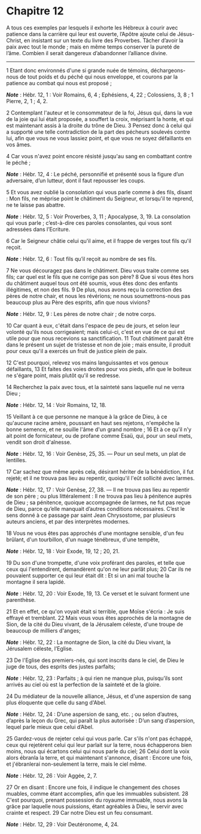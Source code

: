 # Chapitre 12

A tous ces exemples par lesquels il exhorte les Hébreux à courir avec patience dans la carrière qui leur est ouverte, l’Apôtre ajoute celui de Jésus-Christ, en insistant sur un texte du livre des Proverbes.
Tâcher d’avoir la paix avec tout le monde ; mais en même temps conserver la pureté de l’âme.
Combien il serait dangereux d’abandonner l’alliance divine.

***

1 Etant donc environnés d'une si grande nuée de témoins, déchargeons-nous de tout poids et du péché qui nous enveloppe, et courons par la patience au combat qui nous est proposé ;

***Note*** :  Hébr. 12, 1 : Voir Romains, 6, 4 ; Ephésiens, 4, 22 ; Colossiens, 3, 8 ; 1 Pierre, 2, 1 ; 4, 2.

2 Contemplant l'auteur et le consommateur de la foi, Jésus qui, dans la vue de la joie qui lui était proposée, a souffert la croix, méprisant la honte, et qui est maintenant assis à la droite du trône de Dieu. 3 Pensez donc à celui qui a supporté une telle contradiction de la part des pécheurs soulevés contre lui, afin que vous ne vous lassiez point, et que vous ne soyez défaillants en vos âmes.


4 Car vous n'avez point encore résisté jusqu'au sang en combattant contre le péché ;

***Note*** :  Hébr. 12, 4 : Le péché, personnifié et présenté sous la figure d’un adversaire, d’un lutteur, dont il faut repousser les coups.

5 Et vous avez oublié la consolation qui vous parle comme à des fils, disant : Mon fils, ne méprise point le châtiment du Seigneur, et lorsqu'il te reprend, ne te laisse pas abattre.

***Note*** :  Hébr. 12, 5 : Voir Proverbes, 3, 11 ; Apocalypse, 3, 19. La consolation qui vous parle ; c’est-à-dire ces paroles consolantes, qui vous sont adressées dans l’Ecriture.

6 Car le Seigneur châtie celui qu'il aime, et il frappe de verges tout fils qu'il reçoit.

***Note*** :  Hébr. 12, 6 : Tout fils qu’il reçoit au nombre de ses fils.

7 Ne vous découragez pas dans le châtiment. Dieu vous traite comme ses fils; car quel est le fils que ne corrige pas son père? 8 Que si vous êtes hors du châtiment auquel tous ont été soumis, vous êtes donc des enfants illégitimes, et non des fils. 9 De plus, nous avons reçu la correction des pères de notre chair, et nous les révérions; ne nous soumettrons-nous pas beaucoup plus au Père des esprits, afin que nous vivions?

***Note*** :  Hébr. 12, 9 : Les pères de notre chair ; de notre corps.

10 Car quant à eux, c'était dans l'espace de peu de jours, et selon leur volonté qu'ils nous corrigeaient; mais celui-ci, c'est en vue de ce qui est utile pour que nous recevions sa sanctification. 11 Tout châtiment paraît être dans le présent un sujet de tristesse et non de joie ; mais ensuite, il produit pour ceux qu'il a exercés un fruit de justice plein de paix.


12 C'est pourquoi, relevez vos mains languissantes et vos genoux défaillants, 13 Et faites des voies droites pour vos pieds, afin que le boiteux ne s'égare point, mais plutôt qu'il se redresse.


14 Recherchez la paix avec tous, et la sainteté sans laquelle nul ne verra Dieu ;

***Note*** :  Hébr. 12, 14 : Voir Romains, 12, 18.

15 Veillant à ce que personne ne manque à la grâce de Dieu, à ce qu'aucune racine amère, poussant en haut ses rejetons, n'empêche la bonne semence, et ne souille l'âme d'un grand nombre ; 16 Et à ce qu'il n'y ait point de fornicateur, ou de profane comme Esaü, qui, pour un seul mets, vendit son droit d'aînesse.

***Note*** :  Hébr. 12, 16 : Voir Genèse, 25, 35. ― Pour un seul mets, un plat de lentilles.

17 Car sachez que même après cela, désirant hériter de la bénédiction, il fut rejeté; et il ne trouva pas lieu au repentir, quoiqu'il l'eût sollicité avec larmes.

***Note*** :  Hébr. 12, 17 : Voir Genèse, 27, 38. ― Il ne trouva pas lieu au repentir de son père ; ou plus littéralement : Il ne trouva pas lieu à pénitence auprès de Dieu ; sa pénitence, quoique accompagnée de larmes, ne fut pas reçue de Dieu, parce qu’elle manquait d’autres conditions nécessaires. C’est le sens donné à ce passage par saint Jean Chrysostome, par plusieurs auteurs anciens, et par des interprètes modernes.

18 Vous ne vous êtes pas approchés d'une montagne sensible, d'un feu brûlant, d'un tourbillon, d'un nuage ténébreux, d'une tempête,

***Note*** :  Hébr. 12, 18 : Voir Exode, 19, 12 ; 20, 21.

19 Du son d'une trompette, d'une voix proférant des paroles, et telle que ceux qui l'entendirent, demandèrent qu'on ne leur parlât plus; 20 Car ils ne pouvaient supporter ce qui leur était dit : Et si un ani mal touche la montagne il sera lapidé.

***Note*** :  Hébr. 12, 20 : Voir Exode, 19, 13. Ce verset et le suivant forment une parenthèse.

21 Et en effet, ce qu'on voyait était si terrible, que Moïse s'écria : Je suis effrayé et tremblant. 22 Mais vous vous êtes approchés de la montagne de Sion, de la cité du Dieu vivant, de la Jérusalem céleste, d'une troupe de beaucoup de milliers d'anges;

***Note*** :  Hébr. 12, 22 : La montagne de Sion, la cité du Dieu vivant, la Jérusalem céleste, l’Eglise.

23 De l'Eglise des premiers-nés, qui sont inscrits dans le ciel, de Dieu le juge de tous, des esprits des justes parfaits;

***Note*** :  Hébr. 12, 23 : Parfaits ; à qui rien ne manque plus, puisqu’ils sont arrivés au ciel où est la perfection de la sainteté et de la gloire.

24 Du médiateur de la nouvelle alliance, Jésus, et d'une aspersion de sang plus éloquente que celle du sang d'Abel.

***Note*** :  Hébr. 12, 24 : D’une aspersion de sang, etc. ; ou selon d’autres, d’après la leçon du Grec, qui paraît la plus autorisée : D’un sang d’aspersion, lequel parle mieux que celui d’Abel.


25 Gardez-vous de rejeter celui qui vous parle. Car s'ils n'ont pas échappé, ceux qui rejetèrent celui qui leur parlait sur la terre, nous échapperons bien moins, nous qui écartons celui qui nous parle du ciel; 26 Celui dont la voix alors ébranla la terre, et qui maintenant s'annonce, disant : Encore une fois, et j'ébranlerai non-seulement la terre, mais le ciel même.

***Note*** :  Hébr. 12, 26 : Voir Aggée, 2, 7.

27 Or en disant : Encore une fois, il indique le changement des choses muables, comme étant accomplies, afin que les immuables subsistent. 28 C'est pourquoi, prenant possession du royaume immuable, nous avons la grâce par laquelle nous puissions, étant agréables à Dieu, le servir avec crainte et respect. 29 Car notre Dieu est un feu consumant.

***Note*** :  Hébr. 12, 29 : Voir Deutéronome, 4, 24.

